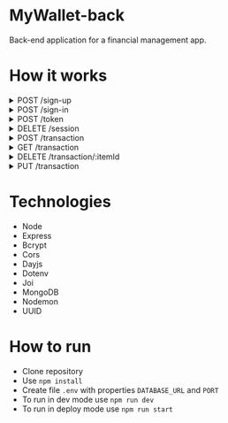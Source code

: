 # MyWallet-back
Back-end application for a financial management app.

# How it works
<details>
<summary>POST /sign-up</summary>
<summary>Create account</summary>
-Input: name, email and password

```
{
  name: string;
  email: string;
  password: string;
}
```
</details>
<details>
<summary>POST /sign-in</summary>
<summary>Login</summary>
-Input: email and password

```
{
  email: string;
  password: string;
}
```
-Output: name and token

```js
{
  name: string,
  token: string
}
```
</details>
<details>
<summary>POST /token</summary>
<summary>Check session</summary>
-Input: email and token

```
{
  email: string;
  token: string;
```
-Output: 200 if correct, 401 otherwise
</details>
<details>
<summary>DELETE /session</summary>
<summary>Close session</summary>
-Output: 200 on succes
</details>
<details>
  <summary>POST /transaction</summary>
  <summary>Create transaction</summary>
  -Input: value, description, type and email

  ```
  {
    value: float;
    desc: string;
    type: ('entrada'||'saida');
    email: string;
  }
  ```
</details>
<details>
  <summary>GET /transaction</summary>
  <summary>Return all transactions</summary>
  -Output: Array of transactions

  ```js
  [{
    value: float,
    desc: string,
    type: ('entrada'||'saida'),
    email: string,
    day: Date
  }]
  ```
</details>
<details>
  <summary>DELETE /transaction/:itemId</summary>
  <summary>Remove specified transaction</summary>
  -Output: 200 on success
</details>
<details>
  <summary>PUT /transaction</summary>
  <summary>Update transaction</summary>
  -Input: value, description, item id

  ```
  {
    value: float;
    desc: string;
    itemId: string;
  }
  ```
  -Output: updated transaction

  ```js
  [{
    value: float,
    desc: string,
    type: ('entrada'||'saida'),
    email: string,
    day: Date
  }]
  ```
</details>

# Technologies
- Node
- Express
- Bcrypt
- Cors
- Dayjs
- Dotenv
- Joi
- MongoDB
- Nodemon
- UUID

# How to run 
- Clone repository
- Use `npm install`
- Create file `.env` with properties `DATABASE_URL` and `PORT`
- To run in dev mode use `npm run dev`
- To run in deploy mode use `npm run start`

